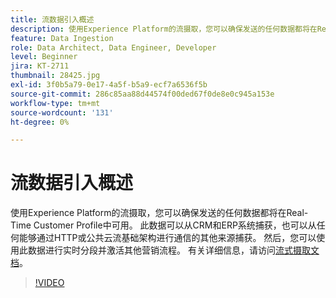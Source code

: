 ```yaml
---
title: 流数据引入概述
description: 使用Experience Platform的流摄取，您可以确保发送的任何数据都将在Real-Time Customer Profile中可用。 此数据可以从CRM和ERP系统捕获，也可以从能够通过HTTP或公共云流基础架构进行通信的任何其他来源捕获。
feature: Data Ingestion
role: Data Architect, Data Engineer, Developer
level: Beginner
jira: KT-2711
thumbnail: 28425.jpg
exl-id: 3f0b5a79-0e17-4a5f-b5a9-ecf7a6536f5b
source-git-commit: 286c85aa88d44574f00ded67f0de8e0c945a153e
workflow-type: tm+mt
source-wordcount: '131'
ht-degree: 0%

---
```


# 流数据引入概述

使用Experience Platform的流摄取，您可以确保发送的任何数据都将在Real-Time Customer Profile中可用。 此数据可以从CRM和ERP系统捕获，也可以从任何能够通过HTTP或公共云流基础架构进行通信的其他来源捕获。 然后，您可以使用此数据进行实时分段并激活其他营销流程。 有关详细信息，请访问[流式摄取文档](https://experienceleague.adobe.com/zh-hans/docs/experience-platform/ingestion/streaming/overview)。

>[!VIDEO](https://video.tv.adobe.com/v/31669?learn=on&enablevpops&captions=chi_hans)
